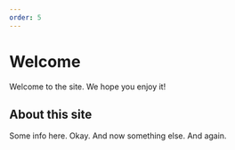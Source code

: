 ```yaml
---
order: 5
---
```


# Welcome

Welcome to the site.
We hope you enjoy it!

## About this site

Some info here.
Okay.
And now something else.
And again.
